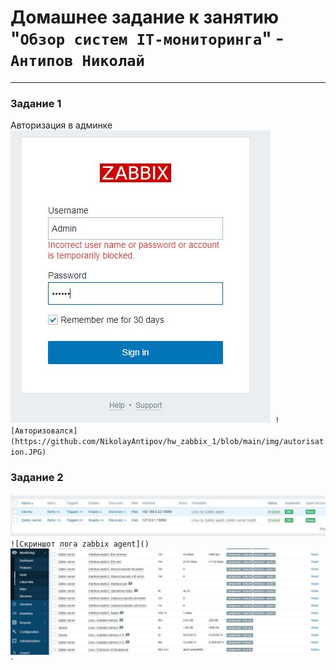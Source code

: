 # Домашнее задание к занятию "`Обзор систем IT-мониторинга`" - `Антипов Николай`


---

### Задание 1

Авторизация в админке
![Админка](https://github.com/NikolayAntipov/hw_zabbix_1/blob/main/img/zabbix.JPG)`
![Авторизовался](https://github.com/NikolayAntipov/hw_zabbix_1/blob/main/img/autorisation.JPG)`


### Задание 2

![Скриншот раздела Configuration](https://github.com/NikolayAntipov/hw_zabbix_1/blob/main/img/2%20agents.JPG)`
![Скриншот лога zabbix agent]()`
![Скриншот раздела Monitoring. Latest Data](https://github.com/NikolayAntipov/hw_zabbix_1/blob/main/img/Data%20from%20servers.JPG)`



